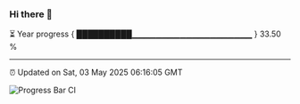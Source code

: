 ### Hi there 👋

⏳ Year progress { ██████████▁▁▁▁▁▁▁▁▁▁▁▁▁▁▁▁▁▁▁▁ } 33.50 %

---

⏰ Updated on Sat, 03 May 2025 06:16:05 GMT

![Progress Bar CI](https://github.com/code-lakshay/GitHub-Actions-Demo/workflows/Progress%20Bar%20CI/badge.svg)
